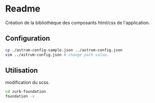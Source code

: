 # Readme

Création de la bibliothèque des composants html/css de l'application.

## Configuration

```bash
cp ./astrum-config-sample.json ../astrum-config.json
vim ../astrum-config.json # change path value.
```

## Utilisation

modification du scss.

```bash
cd zurb-foundation
foundation -v
```
